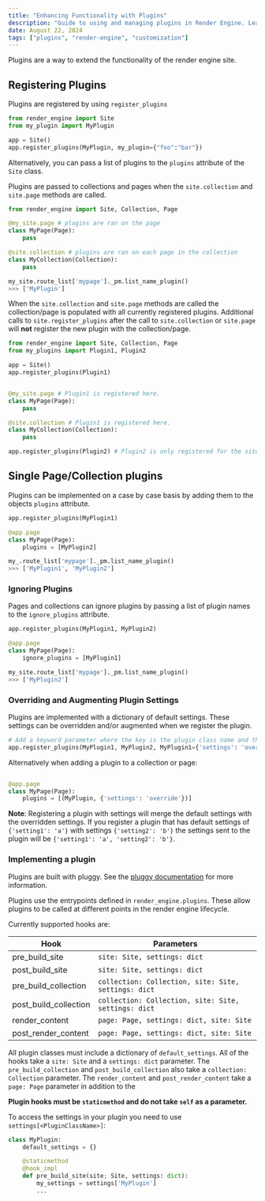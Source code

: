 ```yaml
---
title: "Enhancing Functionality with Plugins"
description: "Guide to using and managing plugins in Render Engine. Learn how to register plugins, apply them to pages and collections, and exclude specific plugins."
date: August 22, 2024
tags: ["plugins", "render-engine", "customization"]
---
```


Plugins are a way to extend the functionality of the render engine site.

## Registering Plugins

Plugins are registered by using `register_plugins`

```python
from render_engine import Site
from my_plugin import MyPlugin

app = Site()
app.register_plugins(MyPlugin, my_plugin={"foo":"bar"})
```

Alternatively, you can pass a list of plugins to the `plugins` attribute of the `Site` class.

Plugins are passed to collections and pages when the `site.collection` and `site.page` methods are called.

```python
from render_engine import Site, Collection, Page

@my_site.page # plugins are ran on the page
class MyPage(Page):
    pass

@site.collection # plugins are ran on each page in the collection
class MyCollection(Collection):
    pass

my_site.route_list['mypage']._pm.list_name_plugin()
>>> ['MyPlugin']
```

When the `site.collection` and `site.page` methods are called the collection/page is populated with all currently
registered plugins. Additional calls to `site.register_plugins` after the call to `site.collection` or
`site.page` will **not** register the new plugin with the collection/page.

```python
from render_engine import Site, Collection, Page
from my_plugins import Plugin1, Plugin2

app = Site()
app.register_plugins(Plugin1)


@my_site.page # Plugin1 is registered here.
class MyPage(Page):
    pass

@site.collection # Plugin1 is registered here.
class MyCollection(Collection):
    pass

app.register_plugins(Plugin2) # Plugin2 is only registered for the site and not for MyPage or MyCollection
```

## Single Page/Collection plugins

Plugins can be implemented on a case by case basis by adding them to the objects `plugins` attribute.

```python
app.register_plugins(MyPlugin1)

@app.page
class MyPage(Page):
    plugins = [MyPlugin2]

my_.route_list['mypage']._pm.list_name_plugin()
>>> ['MyPlugin1', 'MyPlugin2']

```

### Ignoring Plugins

Pages and collections can ignore plugins by passing a list of plugin names to the `ignore_plugins` attribute.

```python
app.register_plugins(MyPlugin1, MyPlugin2)

@app.page
class MyPage(Page):
    ignore_plugins = [MyPlugin1]

my_site.route_list['mypage']._pm.list_name_plugin()
>>> ['MyPlugin2']
```

### Overriding and Augmenting Plugin Settings

Plugins are implemented with a dictionary of default settings. These settings can be overridden and/or augmented
when we register the plugin.

```python
# Add a keyword parameter where the key is the plugin class name and the value is the new settings
app.register_plugins(MyPlugin1, MyPlugin2, MyPlugin1={'settings': 'overide'})
```

Alternatively when adding a plugin to a collection or page:

```python

@app.page
class MyPage(Page):
    plugins = [(MyPlugin, {'settings': 'override'})]
```

**Note**: Registering a plugin with settings will merge the default settings with the overridden settings. If you
register a plugin that has default settings of `{'setting1': 'a'}` with settings `{'setting2': 'b'}` the
settings sent to the plugin will be `{'setting1': 'a', 'setting2': 'b'}`.

### Implementing a plugin

Plugins are built with pluggy. See the [pluggy documentation](https://pluggy.readthedocs.io/en/latest/#) for more information.

Plugins use the entrypoints defined in `render_engine.plugins`. These allow plugins to be called at different
points in the render engine lifecycle.

Currently supported hooks are:

| Hook | Parameters |
| ---- | ---- |
| pre_build_site | `site: Site, settings: dict` |
| post_build_site | `site: Site, settings: dict` |
| pre_build_collection | `collection: Collection, site: Site, settings: dict` |
| post_build_collection | `collection: Collection, site: Site, settings: dict` |
| render_content | `page: Page, settings: dict, site: Site` |
| post_render_content | `page: Page, settings: dict, site: Site` |

All plugin classes must include a dictionary of `default_settings`. All of the hooks take a `site: Site`
and a `settings: dict` parameter. The `pre_build_collection` and `post_build_collection` also take a
`collection: Collection` parameter. The `render_content` and `post_render_content` take a
`page: Page` parameter in addition to the

**Plugin hooks must be `staticmethod` and do not take `self` as a parameter.**

To access the settings in your plugin you need to use `settings[<PluginClassName>]`:

```python
class MyPlugin:
    default_settings = {}

    @staticmethod
    @hook_impl
    def pre_build_site(site; Site, settings: dict):
        my_settings = settings['MyPlugin']
        ...
```
